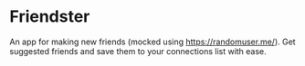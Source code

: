 # Friendster

An app for making new friends (mocked using https://randomuser.me/).  Get suggested friends and save them to your connections list with ease.